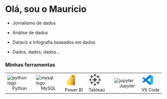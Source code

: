 <h1>Olá, sou o Maurício</h1>

- Jornalismo de dados

- Análise de dados

- Dataviz e Infografia baseados em dados

- Dados, dados, dados...


<h3>Minhas ferramentas</h3>

<table>
  <tbody>
    <tr>
      <td>
        <img
          src="https://cdn.jsdelivr.net/gh/devicons/devicon/icons/python/python-original.svg"
          height="40"
          alt="python logo"
        />
        <img width="12" /> Python
      </td>
      <td>
          <img src="https://cdn.jsdelivr.net/gh/devicons/devicon/icons/mysql/mysql-original.svg"
          height="40"
          alt="mysql logo"
        />
        <img width="12" /> MySQL
      </td>
      <td>
        <img
          src="https://github.com/mauriciogasparotto/mauriciogasparotto/blob/main/images/icons/languages/icons8-power-bi-2021-96.png"
          height="40"
          alt="express logo"
        />
        <img width="12" /> Power BI
      </td>
      <td>
        <img
          src="https://github.com/mauriciogasparotto/mauriciogasparotto/blob/main/images/icons/languages/icons8-tableau-software-50.png"
          height="40"
          alt="express logo"
        />
        <img width="12" /> Tableau
      </td>
      <td>
        <img src="https://cdn.jsdelivr.net/gh/devicons/devicon/icons/jupyter/jupyter-original-wordmark.svg"
          alt="jupyter"
          width="40"
          height="40"
        />
        <img width="12" /> Jupyter
      </td>
      <td>
        <img
          src="https://github.com/mauriciogasparotto/mauriciogasparotto/blob/main/images/icons/languages/icons8-visual-studio-code-2019-96.png"
          alt="nestjs"
          width="40"
          height="40"
        />
        <img width="12" /> VS Code
      </td>
    </tr>











